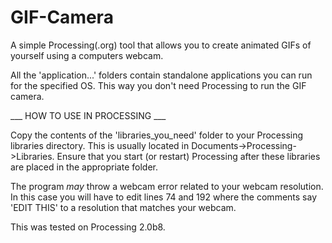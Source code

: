 GIF-Camera
==========

A simple Processing(.org) tool that allows you to create animated GIFs of yourself using a computers webcam.

All the 'application...' folders contain standalone applications you can run for the specified OS. 
This way you don't need Processing to run the GIF camera. 

___ HOW TO USE IN PROCESSING ___

Copy the contents of the 'libraries_you_need' folder to your Processing libraries directory. 
This is usually located in Documents->Processing->Libraries.
Ensure that you start (or restart) Processing after these libraries are placed in the appropriate folder.

The program *may* throw a webcam error related to your webcam resolution.
In this case you will have to edit lines 74 and 192 where the comments say 'EDIT THIS' to a resolution that matches your webcam. 

This was tested on Processing 2.0b8.
